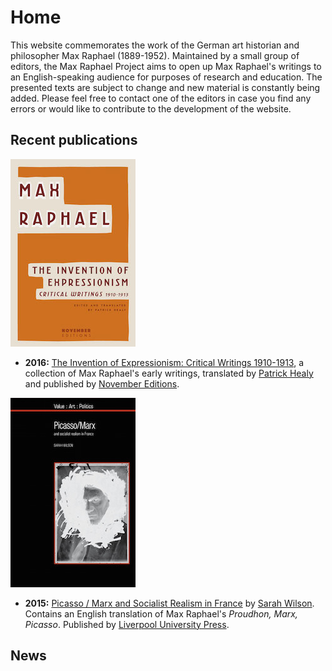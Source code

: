 # Home

This website commemorates the work of the German art historian and philosopher Max Raphael \(1889-1952\). Maintained by a small group of editors, the Max Raphael Project aims to open up Max Raphael's writings to an English-speaking audience for purposes of research and education. The presented texts are subject to change and new material is constantly being added. Please feel free to contact one of the editors in case you find any errors or would like to contribute to the development of the website.

## Recent publications

![The Invention of Expressionism](assets/home/theinventionofexpressionism.jpg)

* **2016:** [The Invention of Expressionism: Critical Writings 1910-1913](https://amzn.com/9492027097), a collection of Max Raphael's early writings, translated by [Patrick Healy](http://patrick-healy.com/) and published by [November Editions](http://novembereditions.com/).

![Picasso/Marx](assets/home/picassomarx.jpg)

* **2015:** [Picasso / Marx and Socialist Realism in France](http://a.co/2re4pSA) by [Sarah Wilson](http://courtauld.ac.uk/people/sarah-wilson). Contains an English translation of Max Raphael's _Proudhon, Marx, Picasso_. Published by [Liverpool University Press](https://liverpooluniversitypress.co.uk/products/60692).

## News

